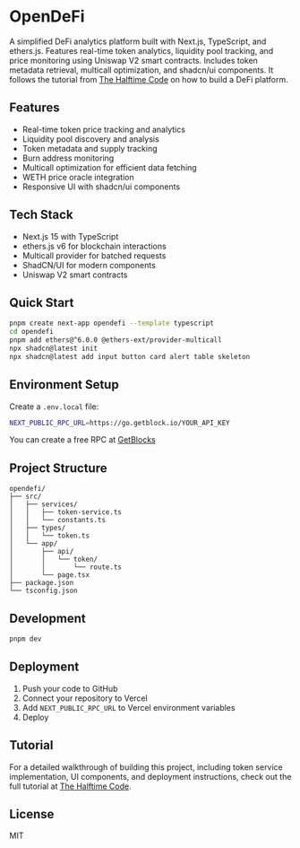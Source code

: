 # OpenDeFi

A simplified DeFi analytics platform built with Next.js, TypeScript, and ethers.js. Features real-time token analytics, liquidity pool tracking, and price monitoring using Uniswap V2 smart contracts. Includes token metadata retrieval, multicall optimization, and shadcn/ui components. It follows the tutorial from [The Halftime Code](https://www.thehalftimecode.com/open-defi-learn-how-poocoin-dextools-and-dexscreener-work/) on how to build a DeFi platform.

## Features

- Real-time token price tracking and analytics
- Liquidity pool discovery and analysis
- Token metadata and supply tracking
- Burn address monitoring
- Multicall optimization for efficient data fetching
- WETH price oracle integration
- Responsive UI with shadcn/ui components

## Tech Stack

- Next.js 15 with TypeScript
- ethers.js v6 for blockchain interactions
- Multicall provider for batched requests
- ShadCN/UI for modern components
- Uniswap V2 smart contracts

## Quick Start

```bash
pnpm create next-app opendefi --template typescript
cd opendefi
pnpm add ethers@^6.0.0 @ethers-ext/provider-multicall
npx shadcn@latest init
npx shadcn@latest add input button card alert table skeleton
```

## Environment Setup

Create a `.env.local` file:

```bash
NEXT_PUBLIC_RPC_URL=https://go.getblock.io/YOUR_API_KEY
```

You can create a free RPC at [GetBlocks](https://account.getblock.io/sign-in?ref=MzZhNDk3YzItOWI1Zi01YmM0LWFjNzYtZGRhYzY5OTEwNTJj)

## Project Structure

```
opendefi/
├── src/
│   ├── services/
│   │   ├── token-service.ts
│   │   └── constants.ts
│   ├── types/
│   │   └── token.ts
│   └── app/
│       ├── api/
│       │   └── token/
│       │       └── route.ts
│       └── page.tsx
├── package.json
└── tsconfig.json
```

## Development

```bash
pnpm dev
```

## Deployment

1. Push your code to GitHub
2. Connect your repository to Vercel
3. Add `NEXT_PUBLIC_RPC_URL` to Vercel environment variables
4. Deploy

## Tutorial

For a detailed walkthrough of building this project, including token service implementation, UI components, and deployment instructions, check out the full tutorial at [The Halftime Code](https://www.thehalftimecode.com/open-defi-learn-how-poocoin-dextools-and-dexscreener-work/).

## License

MIT

